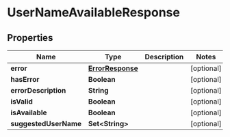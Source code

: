 

# UserNameAvailableResponse


## Properties

| Name | Type | Description | Notes |
|------------ | ------------- | ------------- | -------------|
|**error** | [**ErrorResponse**](ErrorResponse.md) |  |  [optional] |
|**hasError** | **Boolean** |  |  [optional] |
|**errorDescription** | **String** |  |  [optional] |
|**isValid** | **Boolean** |  |  [optional] |
|**isAvailable** | **Boolean** |  |  [optional] |
|**suggestedUserName** | **Set&lt;String&gt;** |  |  [optional] |



